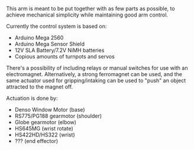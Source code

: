 This arm is meant to be put together with as few parts as possible, to achieve mechanical simplicity while maintaining good arm control. 

Currently the control system is based on:
- Arduino Mega 2560 
- Arduino Mega Sensor Shield
- 12V SLA Battery/7.2V NiMH batteries
- Copious amounts of turnpots and servos

There's a possibility of including relays or manual switches for use with an electromagnet. Alternatively, a strong ferromagnet can be used, and the same actuator used for gripping/intaking can be used to "push" an object attracted to the magnet off.

Actuation is done by:
- Denso Window Motor (base)
- RS775/PG188 gearmotor (shoulder)
- Globe gearmotor (elbow)
- HS645MG (wrist rotate)
- HS422HD/HS322 (wrist)
- ??? (end effector)
